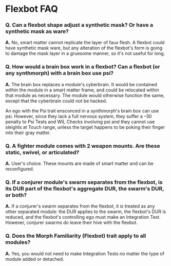 # Flexbot FAQ

### Q. Can a flexbot shape adjust a synthetic mask? Or have a synthetic mask as ware?

**A.** No, smart matter cannot replicate the layer of faux flesh. A flexbot could have synthetic mask ware, but any alteration of the flexbot's form is going to damage the mask layer in a gruesome manner, so it's not useful for long.

### Q. How would a brain box work in a flexbot? Can a flexbot (or any synthmorph) with a brain box use psi?

**A.** The brain box replaces a module's cyberbrain. It would be contained within the module in a smart matter frame, and could be relocated within that module as necessary. The module would otherwise function the same, except that the cyberbrain could not be hacked.

An ego with the Psi trait ensconced in a synthmorph's brain box can use psi. However, since they lack a full nervous system, they suffer a –30 penalty to Psi Tests and WIL Checks involving psi and they cannot use sleights at Touch range, unless the target happens to be poking their finger into their gray matter.

### Q. A fighter module comes with 2 weapon mounts. Are these static, swivel, or articulated?

**A.** User's choice. These mounts are made of smart matter and can be reconfigured.

### Q. If a conjurer module's swarm separates from the flexbot, is its DUR part of the flexbot's aggregate DUR, the swarm's DUR, or both?

**A.** If a conjurer's swarm separates from the flexbot, it is treated as any other separated module: the DUR applies to the swarm, the flexbot's DUR is reduced, and the flexbot's controlling ego must make an Integration Test. However, conjurer swarms do leave their hive with the flexbot.

### Q. Does the Morph Familiarity (Flexbot) trait apply to all modules?

**A.** Yes, you would not need to make Integration Tests no matter the type of module added or detached.
